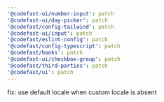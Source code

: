 ```yaml
---
'@codefast-ui/number-input': patch
'@codefast-ui/day-picker': patch
'@codefast/config-tailwind': patch
'@codefast-ui/input': patch
'@codefast/eslint-config': patch
'@codefast/config-typescript': patch
'@codefast/hooks': patch
'@codefast-ui/checkbox-group': patch
'@codefast/third-parties': patch
'@codefast/ui': patch
---
```


fix: use default locale when custom locale is absent

